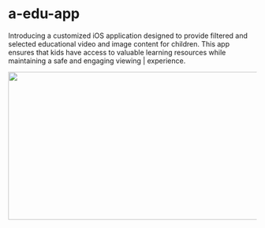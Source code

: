 # a-edu-app

Introducing a customized iOS application designed to provide filtered and selected educational video and image content for children. This app ensures that kids have access to valuable learning resources while maintaining a safe and engaging viewing | experience.

<p align="center">
 <img src="../media/app_screenshot.jpeg" style="width:600px;height:300px; "> 
</p>
